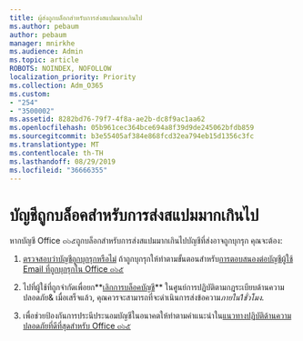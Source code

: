 ```yaml
---
title: ผู้ส่งถูกบล็อกสำหรับการส่งสแปมมากเกินไป
ms.author: pebaum
author: pebaum
manager: mnirkhe
ms.audience: Admin
ms.topic: article
ROBOTS: NOINDEX, NOFOLLOW
localization_priority: Priority
ms.collection: Adm_O365
ms.custom:
- "254"
- "3500002"
ms.assetid: 8282bd76-79f7-4f8a-ae2b-dc8f9ac1aa62
ms.openlocfilehash: 05b961cec364bce694a8f39d9de245062bfdb859
ms.sourcegitcommit: b3e55405af384e868fcd32ea794eb15d1356c3fc
ms.translationtype: MT
ms.contentlocale: th-TH
ms.lasthandoff: 08/29/2019
ms.locfileid: "36666355"
---
```

# <a name="account-is-blocked-for-sending-too-much-spam"></a>บัญชีถูกบล็อคสำหรับการส่งสแปมมากเกินไป

หากบัญชี Office ๓๖๕ถูกบล็อกสำหรับการส่งสแปมมากเกินไปบัญชีที่ส่งอาจถูกบุกรุก คุณจะต้อง:
  
1. [ตรวจสอบว่าบัญชีถูกบุกรุกหรือไม่](https://support.microsoft.com/help/2551603/how-to-determine-whether-your-office-365-account-has-been-compromised) ถ้าถูกบุกรุกให้ทำตามขั้นตอนสำหรับ[การตอบสนองต่อบัญชีผู้ใช้ Email ที่ถูกบุกรุกใน Office ๓๖๕](https://docs.microsoft.com/office365/securitycompliance/responding-to-a-compromised-email-account)

2. ไปที่ผู้ใช้ที่ถูกจำกัดเพื่อยก**[เลิกการบล็อคบัญชี](https://protection.office.com/?hash=/restrictedusers)** ในศูนย์การปฏิบัติตามกฎระเบียบด้านความปลอดภัย&amp; เมื่อเสร็จแล้ว, คุณควรจะสามารถที่จะดำเนินการส่งข้อความ*ภายใน1ชั่วโมง*.

3. เพื่อช่วยป้องกันการประนีประนอมบัญชีในอนาคตให้ทำตามคำแนะนำใน[แนวทางปฏิบัติด้านความปลอดภัยที่ดีที่สุดสำหรับ Office ๓๖๕](https://support.office.com/article/9295e396-e53d-49b9-ae9b-0b5828cdedc3.aspx)
  